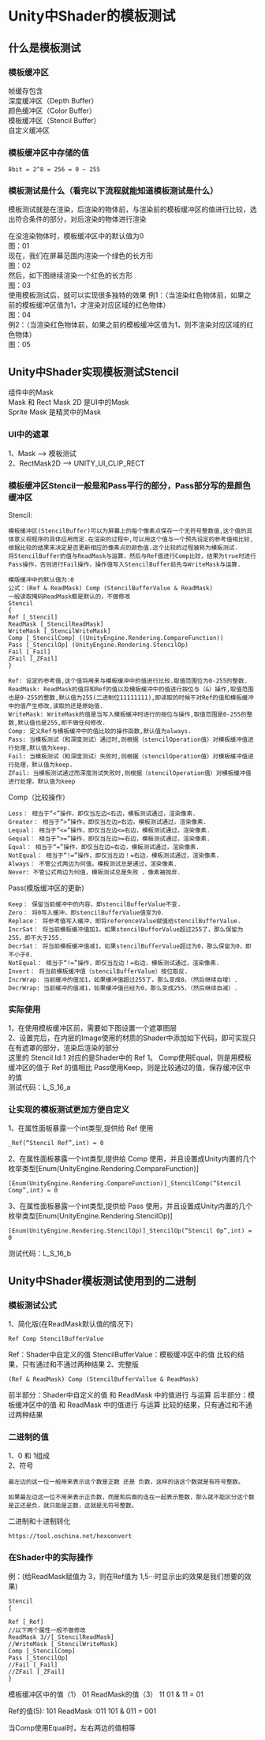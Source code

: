 <!-- 码云挂件,在码云、Typora下style无效 -->
<div style="position: absolute; right: 0 ;top: 0; opacity: 70%;">

</div>

# Unity中Shader的模板测试

## 什么是模板测试
### 模板缓冲区
帧缓存包含  
深度缓冲区（Depth Buffer）  
颜色缓冲区（Color Buffer）  
模板缓冲区（Stencil Buffer）  
自定义缓冲区
### 模板缓冲区中存储的值

    8bit = 2^8 = 256 = 0 ~ 255
### 模板测试是什么（看完以下流程就能知道模板测试是什么）
模板测试就是在渲染，后渲染的物体前，与渲染前的模板缓冲区的值进行比较，选出符合条件的部分，对后渲染的物体进行渲染

在没渲染物体时，模板缓冲区中的默认值为0  
图：01  
现在，我们在屏幕范围内渲染一个绿色的长方形  
图：02  
然后，如下图继续渲染一个红色的长方形  
图：03  
使用模板测试后，就可以实现很多独特的效果
例1：（当渲染红色物体前，如果之前的模板缓冲区值为1，才渲染对应区域的红色物体）  
图：04  
例2：（当渲染红色物体前，如果之前的模板缓冲区值为1，则不渲染对应区域的红色物体）  
图：05
## Unity中Shader实现模板测试Stencil
组件中的Mask  
Mask 和 Rect Mask 2D 是UI中的Mask  
Sprite Mask 是精灵中的Mask
### UI中的遮罩
1、Mask ——> 模板测试  
2、RectMask2D ——> UNITY_UI_CLIP_RECT
### 模板缓冲区Stencil一般是和Pass平行的部分，Pass部分写的是颜色缓冲区
Stencil:

    模板缓冲区(StencilBuffer)可以为屏幕上的每个像素点保存一个无符号整数值,这个值的具体意义视程序的具体应用而定.在渲染的过程中,可以用这个值与一个预先设定的参考值相比较,根据比较的结果来决定是否更新相应的像素点的颜色值.这个比较的过程被称为模板测试.
    将StencilBuffer的值与ReadMask与运算，然后与Ref值进行Comp比较，结果为true时进行Pass操作，否则进行Fail操作，操作值写入StencilBuffer前先与WriteMask与运算.

    模版缓冲中的默认值为:0
    公式：(Ref & ReadMask) Comp (StencilBufferValue & ReadMask)
    一般读取掩码ReadMask都是默认的，不做修改
    Stencil
    {
    Ref [_Stencil]
    ReadMask [_StencilReadMask]
    WriteMask [_StencilWriteMask]
    Comp [_StencilComp] ((UnityEngine.Rendering.CompareFunction))
    Pass [_StencilOp] (UnityEngine.Rendering.StencilOp)
    Fail [_Fail]
    ZFail [_ZFail]
    }

    Ref: 设定的参考值,这个值将用来与模板缓冲中的值进行比较.取值范围位为0-255的整数.
    ReadMask: ReadMask的值将和Ref的值以及模板缓冲中的值进行按位与（&）操作,取值范围也是0-255的整数,默认值为255(二进制位11111111),即读取的时候不对Ref的值和模板缓冲中的值产生修改,读取的还是原始值.
    WriteMask: WriteMask的值是当写入模板缓冲时进行的按位与操作,取值范围是0-255的整数,默认值也是255,即不做任何修改.
    Comp: 定义Ref与模板缓冲中的值比较的操作函数,默认值为always.
    Pass: 当模板测试（和深度测试）通过时,则根据（stencilOperation值）对模板缓冲值进行处理,默认值为keep.
    Fail: 当模板测试（和深度测试）失败时,则根据（stencilOperation值）对模板缓冲值进行处理，默认值为keep.
    ZFail: 当模板测试通过而深度测试失败时,则根据（stencilOperation值）对模板缓冲值进行处理，默认值为keep
Comp（比较操作）

    Less： 相当于“<”操作，即仅当左边<右边，模板测试通过，渲染像素.
    Greater： 相当于“>”操作，即仅当左边>右边，模板测试通过，渲染像素.
    Lequal： 相当于“<=”操作，即仅当左边<=右边，模板测试通过，渲染像素.
    Gequal： 相当于“>=”操作，即仅当左边>=右边，模板测试通过，渲染像素.
    Equal： 相当于“=”操作，即仅当左边=右边，模板测试通过，渲染像素.
    NotEqual： 相当于“!=”操作，即仅当左边！=右边，模板测试通过，渲染像素.
    Always： 不管公式两边为何值，模板测试总是通过，渲染像素.
    Never: 不管公式两边为何值，模板测试总是失败 ，像素被抛弃.

Pass(模版缓冲区的更新)

    Keep： 保留当前缓冲中的内容，即stencilBufferValue不变.
    Zero： 将0写入缓冲，即stencilBufferValue值变为0.
    Replace： 将参考值写入缓冲，即将referenceValue赋值给stencilBufferValue.
    IncrSat： 将当前模板缓冲值加1，如果stencilBufferValue超过255了，那么保留为255，即不大于255.
    DecrSat： 将当前模板缓冲值减1，如果stencilBufferValue超过为0，那么保留为0，即不小于0.
    NotEqual： 相当于“!=”操作，即仅当左边！=右边，模板测试通过，渲染像素.
    Invert： 将当前模板缓冲值（stencilBufferValue）按位取反.
    IncrWrap: 当前缓冲的值加1，如果缓冲值超过255了，那么变成0，（然后继续自增）.
    DecrWrap: 当前缓冲的值减1，如果缓冲值已经为0，那么变成255，（然后继续自减）.
### 实际使用
1，在使用模板缓冲区前，需要如下图设置一个遮罩图层  
2、设置完后，在内层的Image使用的材质的Shader中添加如下代码，即可实现只在有遮罩的部分，渲染后渲染的部分  
这里的 Stencil Id:1 对应的是Shader中的 Ref 1。
Comp使用Equal，则是用模板缓冲区的值于 Ref 的值相比
Pass使用Keep，则是比较通过的值，保存缓冲区中的值  
测试代码：L_S_16_a
### 让实现的模板测试更加方便自定义
1、在属性面板暴露一个int类型,提供给 Ref 使用

    _Ref(“Stencil Ref”,int) = 0

2、在属性面板暴露一个int类型,提供给 Comp 使用，并且设置成Unity内置的几个枚举类型[Enum(UnityEngine.Rendering.CompareFunction)]

    [Enum(UnityEngine.Rendering.CompareFunction)]_StencilComp(“Stencil Comp”,int) = 0

3、在属性面板暴露一个int类型,提供给 Pass 使用，并且设置成Unity内置的几个枚举类型[Enum(UnityEngine.Rendering.StencilOp)]

    [Enum(UnityEngine.Rendering.StencilOp)]_StencilOp(“Stencil Op”,int) = 0
测试代码：L_S_16_b
## Unity中Shader模板测试使用到的二进制
### 模板测试公式
1、简化版(在ReadMask默认值的情况下)

    Ref Comp StencilBufferValue

Ref：Shader中自定义的值
StencilBufferValue：模板缓冲区中的值
比较的结果，只有通过和不通过两种结果
2、完整版

    (Ref & ReadMask) Comp (StencilBufferVallue & ReadMask)

前半部分：Shader中自定义的值 和 ReadMask 中的值进行 与运算
后半部分：模板缓冲区中的值 和 ReadMask 中的值进行 与运算
比较的结果，只有通过和不通过两种结果
### 二进制的值
1、0 和 1组成  
2、符号

    最左边的这一位一般用来表示这个数是正数 还是 负数，这样的话这个数就是有符号整数。

    如果最左边这一位不用来表示正负数，而是和后面的连在一起表示整数，那么就不能区分这个数是正还是负，就只能是正数，这就是无符号整数。
二进制和十进制转化

    https://tool.oschina.net/hexconvert


### 在Shader中的实际操作

例：(给ReadMask赋值为 3，则在Ref值为 1,5···时显示出的效果是我们想要的效果)

    Stencil
    {

    Ref [_Ref]
    //以下两个属性一般不做修改
    ReadMask 3//[_StencilReadMask]
    //WriteMask [_StencilWriteMask]
    Comp [_StencilComp]
    Pass [_StencilOp]
    //Fail [_Fail]
    //ZFail [_ZFail]
    }

模板缓冲区中的值（1） 01
ReadMask的值（3） 11
01 & 11 = 01

Ref的值(5): 101
ReadMask :011
101 & 011 = 001

当Comp使用Equal时，左右两边的值相等

